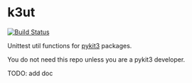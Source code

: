 # k3ut

[![Build Status](https://travis-ci.com/pykit3/k3ut.svg?branch=master)](https://travis-ci.com/pykit3/k3ut)

Unittest util functions for [pykit3] packages.

You do not need this repo unless you are a pykit3 developer.

TODO: add doc

[pykit3]: https://github.com/pykit3/pykit3
